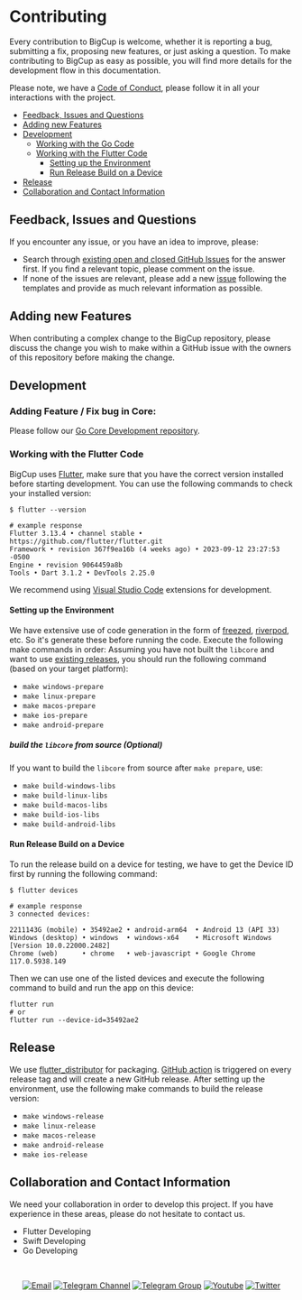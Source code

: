 # Contributing

Every contribution to BigCup is welcome, whether it is reporting a bug, submitting a fix, proposing new features, or just asking a question. To make contributing to BigCup as easy as possible, you will find more details for the development flow in this documentation.

Please note, we have a [Code of Conduct](https://github.com/hiddify/hiddify-next/blob/main/CODE_OF_CONDUCT.md), please follow it in all your interactions with the project.

- [Feedback, Issues and Questions](#feedback-issues-and-questions)
- [Adding new Features](#adding-new-features)
- [Development](#development)
  - [Working with the Go Code](#working-with-the-go-code)
  - [Working with the Flutter Code](#working-with-the-flutter-code)
    - [Setting up the Environment](#setting-up-the-environment)
    - [Run Release Build on a Device](#run-release-build-on-a-device)
- [Release](#release)
- [Collaboration and Contact Information](#collaboration-and-contact-information)

## Feedback, Issues and Questions

If you encounter any issue, or you have an idea to improve, please:

- Search through [existing open and closed GitHub Issues](https://github.com/hiddify/hiddify-next/issues) for the answer first. If you find a relevant topic, please comment on the issue.
- If none of the issues are relevant, please add a new [issue](https://github.com/hiddify/hiddify-next/issues/new/choose) following the templates and provide as much relevant information as possible.

## Adding new Features

When contributing a complex change to the BigCup repository, please discuss the change you wish to make within a GitHub issue with the owners of this repository before making the change.


## Development

### Adding Feature / Fix bug in Core:
Please follow our [Go Core Development repository](https://github.com/hiddify/hiddify-next-core/main/CONTRIBUTING.m).

### Working with the Flutter Code
BigCup uses [Flutter](https://flutter.dev), make sure that you have the correct version installed before starting development. You can use the following commands to check your installed version:

```shell
$ flutter --version

# example response
Flutter 3.13.4 • channel stable • https://github.com/flutter/flutter.git
Framework • revision 367f9ea16b (4 weeks ago) • 2023-09-12 23:27:53 -0500
Engine • revision 9064459a8b
Tools • Dart 3.1.2 • DevTools 2.25.0
```


We recommend using [Visual Studio Code](https://docs.flutter.dev/development/tools/vs-code) extensions for development.

#### Setting up the Environment

We have extensive use of code generation in the form of [freezed](https://github.com/rrousselGit/freezed), [riverpod](https://github.com/rrousselGit/riverpod), etc. So it's generate these before running the code. Execute the following make commands in order:
Assuming you have not built the `libcore` and want to use [existing releases](https://github.com/hiddify/hiddify-next-core/releases), you should run the following command (based on your target platform):


- `make windows-prepare`
- `make linux-prepare` 
- `make macos-prepare`
- `make ios-prepare`
- `make android-prepare`


##### build the `libcore` from source (Optional)
If you want to build the `libcore` from source after `make prepare`, use:
- `make build-windows-libs`
- `make build-linux-libs` 
- `make build-macos-libs`
- `make build-ios-libs`
- `make build-android-libs`

#### Run Release Build on a Device

To run the release build on a device for testing, we have to get the Device ID first by running the following command:

```shell
$ flutter devices

# example response
3 connected devices:

2211143G (mobile) • 35492ae2 • android-arm64  • Android 13 (API 33)
Windows (desktop) • windows  • windows-x64    • Microsoft Windows [Version 10.0.22000.2482]
Chrome (web)      • chrome   • web-javascript • Google Chrome 117.0.5938.149
```

Then we can use one of the listed devices and execute the following command to build and run the app on this device:

```shell
flutter run
# or
flutter run --device-id=35492ae2
```

## Release

We use [flutter_distributor](https://github.com/leanflutter/flutter_distributor) for packaging. [GitHub action](https://github.com/hiddify/hiddify-next/blob/main/.github/workflows/build.yml) is triggered on every release tag and will create a new GitHub release.
After setting up the environment, use the following make commands to build the release version:

- `make windows-release`
- `make linux-release`
- `make macos-release`
- `make android-release`
- `make ios-release`

## Collaboration and Contact Information

We need your collaboration in order to develop this project. If you have experience in these areas, please do not hesitate to contact us.

- Flutter Developing
- Swift Developing
- Go Developing

<div align=center>
</br>

[![Email](https://img.shields.io/badge/Email-contribute@hiddify.com-005FF9?style=flat-square&logo=mail.ru)](mailto:contribute@hiddify.com)
[![Telegram Channel](https://img.shields.io/endpoint?label=Channel&style=flat-square&url=https%3A%2F%2Ftg.sumanjay.workers.dev%2Fhiddify&color=blue)](https://telegram.dog/hiddify)
[![Telegram Group](https://img.shields.io/endpoint?color=neon&label=Support%20Group&style=flat-square&url=https%3A%2F%2Ftg.sumanjay.workers.dev%2Fhiddify_board)](https://telegram.dog/hiddify_board)
[![Youtube](https://img.shields.io/youtube/channel/views/UCxrmeMvVryNfB4XL35lXQNg?label=Youtube&style=flat-square&logo=youtube)](https://www.youtube.com/@hiddify)
[![Twitter](https://img.shields.io/twitter/follow/hiddify_com?color=%231DA1F2&logo=twitter&logoColor=1DA1F2&style=flat-square)](https://twitter.com/intent/follow?screen_name=hiddify_com)

</div>
